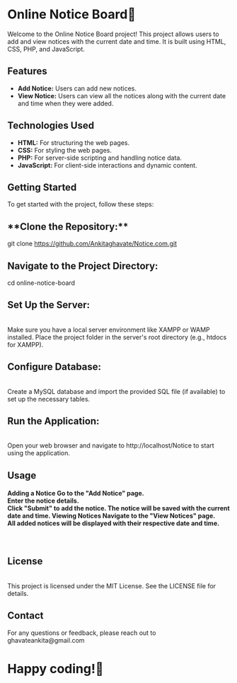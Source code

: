 # Online Notice Board🔔

Welcome to the Online Notice Board project! This project allows users to add and view notices with the current date and time. It is built using HTML, CSS, PHP, and JavaScript.

## Features

- **Add Notice:** Users can add new notices.
- **View Notice:** Users can view all the notices along with the current date and time when they were added.

## Technologies Used

- **HTML:** For structuring the web pages.
- **CSS:** For styling the web pages.
- **PHP:** For server-side scripting and handling notice data.
- **JavaScript:** For client-side interactions and dynamic content.

## Getting Started

To get started with the project, follow these steps:

<h2>**Clone the Repository:**<br></h2>
  
git clone https://github.com/Ankitaghavate/Notice.com.git
<h2>Navigate to the Project Directory:<br></h2>

cd online-notice-board
<h2>Set Up the Server:</h2><br> Make sure you have a local server environment like XAMPP or WAMP installed. Place the project folder in the server's root directory (e.g., htdocs for XAMPP).

<h2>Configure Database:</h2><br> Create a MySQL database and import the provided SQL file (if available) to set up the necessary tables.

<h2>Run the Application:</h2><br> Open your web browser and navigate to http://localhost/Notice to start using the application.

<h2>Usage</h2>
<h4>Adding a Notice
Go to the "Add Notice" page.<br>
Enter the notice details.<br>
Click "Submit" to add the notice. The notice will be saved with the current date and time.
Viewing Notices
Navigate to the "View Notices" page.<br>
All added notices will be displayed with their respective date and time.
</h4><br>
<h2>License</h2><br>
This project is licensed under the MIT License. See the LICENSE file for details.
<h2>Contact</h2>
For any questions or feedback, please reach out to ghavateankita@gmail.com

<h1>Happy coding!💫</h1>
